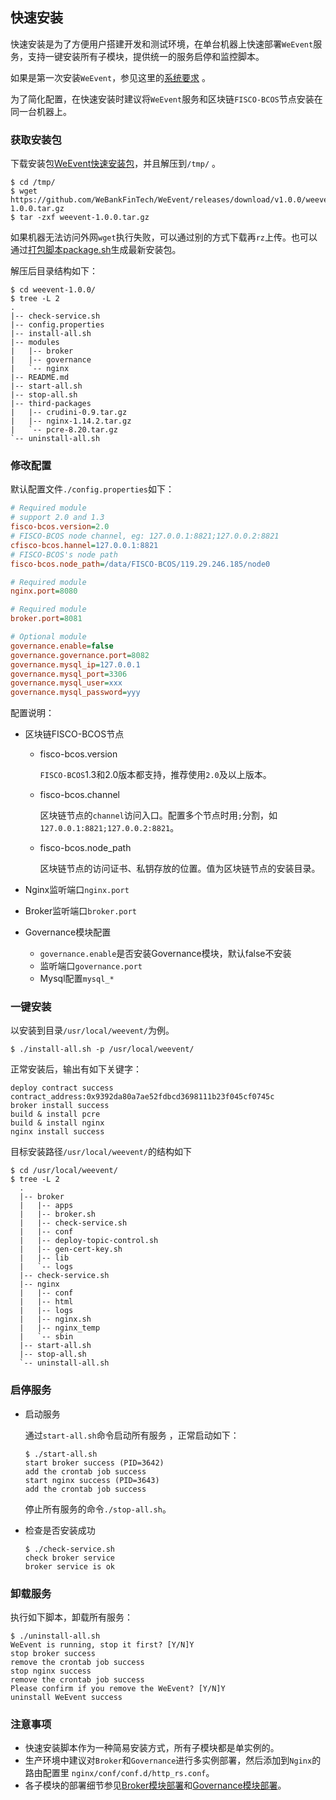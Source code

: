 ## 快速安装

快速安装是为了方便用户搭建开发和测试环境，在单台机器上快速部署`WeEvent`服务，支持一键安装所有子模块，提供统一的服务启停和监控脚本。

如果是第一次安装`WeEvent`，参见这里的[系统要求](./environment.html) 。

为了简化配置，在快速安装时建议将`WeEvent`服务和区块链`FISCO-BCOS`节点安装在同一台机器上。

### 获取安装包

下载安装包[WeEvent快速安装包](https://github.com/WeBankFinTech/WeEvent/releases/download/v1.0.0/weevent-1.0.0.tar.gz)，并且解压到`/tmp/` 。

```shell
$ cd /tmp/
$ wget https://github.com/WeBankFinTech/WeEvent/releases/download/v1.0.0/weevent-1.0.0.tar.gz
$ tar -zxf weevent-1.0.0.tar.gz
```

如果机器无法访问外网`wget`执行失败，可以通过别的方式下载再`rz`上传。也可以通过[打包脚本package.sh](https://github.com/WeBankFinTech/WeEvent/blob/master/weevent-build/package.sh)生成最新安装包。

解压后目录结构如下：

```
$ cd weevent-1.0.0/ 
$ tree -L 2
.
|-- check-service.sh
|-- config.properties
|-- install-all.sh
|-- modules
|   |-- broker
|   |-- governance
|   `-- nginx
|-- README.md
|-- start-all.sh
|-- stop-all.sh
|-- third-packages
|   |-- crudini-0.9.tar.gz
|   |-- nginx-1.14.2.tar.gz
|   `-- pcre-8.20.tar.gz
`-- uninstall-all.sh
```
### 修改配置

默认配置文件`./config.properties`如下：

```ini
# Required module
# support 2.0 and 1.3
fisco-bcos.version=2.0
# FISCO-BCOS node channel, eg: 127.0.0.1:8821;127.0.0.2:8821
cfisco-bcos.hannel=127.0.0.1:8821
# FISCO-BCOS's node path
fisco-bcos.node_path=/data/FISCO-BCOS/119.29.246.185/node0

# Required module
nginx.port=8080

# Required module
broker.port=8081

# Optional module
governance.enable=false
governance.governance.port=8082
governance.mysql_ip=127.0.0.1
governance.mysql_port=3306
governance.mysql_user=xxx
governance.mysql_password=yyy
```

配置说明：  

- 区块链FISCO-BCOS节点

  - fisco-bcos.version

    `FISCO-BCOS`1.3和2.0版本都支持，推荐使用`2.0`及以上版本。


  - fisco-bcos.channel

    区块链节点的`channel`访问入口。配置多个节点时用`;`分割，如`127.0.0.1:8821;127.0.0.2:8821`。

  - fisco-bcos.node_path

    区块链节点的访问证书、私钥存放的位置。值为区块链节点的安装目录。

- Nginx监听端口`nginx.port`

- Broker监听端口`broker.port`

- Governance模块配置

  - `governance.enable`是否安装Governance模块，默认false不安装
  - 监听端口`governance.port`
  - Mysql配置`mysql_*`

### 一键安装

以安装到目录`/usr/local/weevent/`为例。

```shell
$ ./install-all.sh -p /usr/local/weevent/
```

正常安装后，输出有如下关键字：

```
deploy contract success
contract_address:0x9392da80a7ae52fdbcd3698111b23f045cf0745c
broker install success
build & install pcre
build & install nginx
nginx install success
```

目标安装路径`/usr/local/weevent/`的结构如下

```
$ cd /usr/local/weevent/
$ tree -L 2
  .
  |-- broker					    
  |   |-- apps
  |   |-- broker.sh
  |   |-- check-service.sh
  |   |-- conf
  |   |-- deploy-topic-control.sh
  |   |-- gen-cert-key.sh
  |   |-- lib  
  |   `-- logs
  |-- check-service.sh				
  |-- nginx					    	
  |   |-- conf
  |   |-- html
  |   |-- logs
  |   |-- nginx.sh
  |   |-- nginx_temp
  |   `-- sbin   
  |-- start-all.sh					
  |-- stop-all.sh				    
  `-- uninstall-all.sh				
```
### 启停服务

- 启动服务

  通过`start-all.sh`命令启动所有服务 ，正常启动如下：

  ```shell
  $ ./start-all.sh
  start broker success (PID=3642)
  add the crontab job success
  start nginx success (PID=3643)
  add the crontab job success
  ```

  停止所有服务的命令`./stop-all.sh`。

- 检查是否安装成功

  ```shell
  $ ./check-service.sh
  check broker service 
  broker service is ok
  ```

### 卸载服务

执行如下脚本，卸载所有服务：

  ```shell
$ ./uninstall-all.sh
WeEvent is running, stop it first? [Y/N]Y
stop broker success
remove the crontab job success
stop nginx success
remove the crontab job success
Please confirm if you remove the WeEvent? [Y/N]Y
uninstall WeEvent success 
  ```

### 注意事项

- 快速安装脚本作为一种简易安装方式，所有子模块都是单实例的。  
- 生产环境中建议对`Broker`和`Governance`进行多实例部署，然后添加到`Nginx`的路由配置里 `nginx/conf/conf.d/http_rs.conf`。  
- 各子模块的部署细节参见[Broker模块部署](./module/broker.html)和[Governance模块部署](./module/governance.html)。

